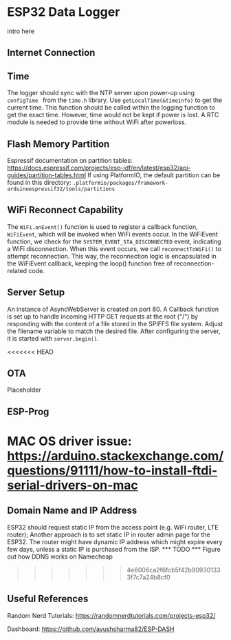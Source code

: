 # ESP32 Data Logger
intro here

## Internet Connection

## Time
The logger should sync with the NTP server upon power-up using `configTime ` from the `time.h` library. Use `getLocalTime(&timeinfo)` to get the current time. This function should be called within the logging function to get the exact time. However, time would not be kept if power is lost. A RTC module is needed to provide time without WiFi after powerloss.

## Flash Memory Partition
Espressif documentation on partition tables: https://docs.espressif.com/projects/esp-idf/en/latest/esp32/api-guides/partition-tables.html
If using PlatformIO, the default partition can be found in this directory: `.platformio/packages/framework-arduinoespressif32/tools/partitions`

## WiFi Reconnect Capability
The `WiFi.onEvent()` function is used to register a callback function, `WiFiEvent`, which will be invoked when WiFi events occur. In the WiFiEvent function, we check for the `SYSTEM_EVENT_STA_DISCONNECTED` event, indicating a WiFi disconnection. When this event occurs, we call `reconnectToWiFi()` to attempt reconnection. This way, the reconnection logic is encapsulated in the WiFiEvent callback, keeping the loop() function free of reconnection-related code.

## Server Setup
An instance of AsyncWebServer is created on port 80. A Callback function is set up to handle incoming HTTP GET requests at the root ("/") by responding with the content of a file stored in the SPIFFS file system. Adjust the filename variable to match the desired file. After configuring the server, it is started with `server.begin()`.

<<<<<<< HEAD

## OTA
Placeholder

## ESP-Prog
MAC OS driver issue:
https://arduino.stackexchange.com/questions/91111/how-to-install-ftdi-serial-drivers-on-mac
=======
## Domain Name and IP Address
ESP32 should request static IP from the access point (e.g. WiFi router, LTE router); Another approach is to set static IP in router admin page for the ESP32.
The router might have dynamic IP address which might expire every few days, unless a static IP is purchased from the ISP.
*** TODO *** Figure out how DDNS works on Namecheap
>>>>>>> 4e6006ca2f6fcb5f42b909301333f7c7a24b8cf0

## Useful References
Random Nerd Tutorials: https://randomnerdtutorials.com/projects-esp32/

Dashboard: https://github.com/ayushsharma82/ESP-DASH